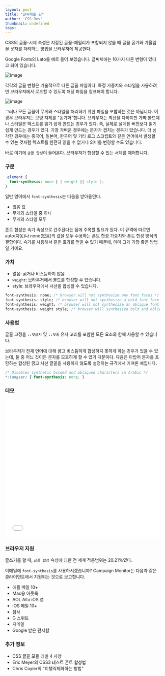```yaml
---
layout: post
title: "글씨체로 된"
author: 'CSS Dev'
thumbnail: undefined
tags: 
---
```



CSS의 글꼴-시제 속성은 지정된 글꼴-패밀리가 포함되지 않을 때 글꼴 굵기와 기울임꼴 문자를 처리하는 방법을 브라우저에 제공한다.

Google Fonts의 Lato를 예로 들어 보겠습니다. 글씨체에는 10가지 다른 변형이 있다고 되어 있습니다.

![image](https://i2.wp.com/css-tricks.com/wp-content/uploads/2020/08/lato-specimen.png?resize=1024%2C854&ssl=1)

각각의 글꼴 변형은 기술적으로 다른 글꼴 파일이다. 특정 가중치와 스타일을 사용하려면 브라우저에서 로드할 수 있도록 해당 파일을 링크해야 합니다.

![image](https://i2.wp.com/css-tricks.com/wp-content/uploads/2020/08/lato-variations-1.jpg?resize=1024%2C140&ssl=1)

그러나 모든 글꼴이 무게와 스타일을 처리하기 위한 파일을 포함하는 것은 아닙니다. 이 경우 브라우저는 모양 자체를 "동기화"합니다. 브라우저는 최선을 다하지만 가짜 볼드체나 스타일은 텍스트를 읽기 쉽게 만드는 경우가 있다. 즉, 실제로 설계된 버전보다 읽기 쉽게 만드는 경우가 있다. 가장 가벼운 경우에는 문자가 겹치는 경우가 있습니다. 더 심각한 경우에는 중국어, 일본어, 한국어 및 기타 로그 스크립트와 같은 언어에서 발생할 수 있는 것처럼 텍스트를 완전히 읽을 수 없거나 의미를 변경할 수도 있습니다.

바로 여기에 `글꼴 합성`이 들어온다. 브라우저가 합성할 수 있는 서체를 제어합니다.

### 구문

```css
.element {
  font-synthesis: none | [ weight || style ];
}
```

일반 영어에서 `font-synthesis`는 다음을 받아들인다.

- 없음 값
- 무게와 스타일 중 하나
- 무게와 스타일 모두

폰트 합성은 속기 속성으로 간주된다는 점에 주목할 필요가 있다. 이 규격에 따르면 auto(자동)나 none(없음)의 값을 모두 수용하는 폰트 합성 가중치와 폰트 합성 방식의 결합이다. 속기를 사용해서 같은 효과를 얻을 수 있기 때문에, 아마 그게 가장 좋은 방법일 거예요.

### 가치

- 없음: 굵거나 비스듬하지 않음
- `weight`: 브라우저에서 볼드를 합성할 수 있습니다.
- style: 브라우저에서 사선을 합성할 수 있습니다.

```css
font-synthesis: none; /* browser will not synthesize any font faces */
font-synthesis: style; /* browser will not synthesize a bold font face */
font-synthesis: weight; /* browser will not synthesize an oblique font face */
font-synthesis: weight style; /* browser will synthesize bold and oblique faces if they are unavailable */
```

### 사용법

글꼴 고정을 `::첫글자` 및 `::첫줄` 유사 고리를 포함한 모든 요소와 함께 사용할 수 있습니다.

브라우저가 전체 언어에 대해 굵고 비스듬하게 합성하지 못하게 하는 경우가 있을 수 있는데, 둘 중 어느 것이든 문자를 모호하게 할 수 있기 때문이다. 다음은 아랍어 문자를 포함하는 합성된 굵고 사선 글꼴을 사용하지 않도록 설정하는 규격에서 가져온 예입니다.

```css
/* Disables synthetic bolded and obliqued characters in Arabic */
*:lang(ar) { font-synthesis: none; }
```

### 데모

<div class="wp-block-cp-codepen-gutenberg-embed-block cp_embed_wrapper resizable" style="height: 450px;"><iframe id="cp_embed_dyMbmmO" src="//codepen.io/anon/embed/dyMbmmO?height=450&amp;theme-id=1&amp;slug-hash=dyMbmmO&amp;default-tab=result" height="450" scrolling="no" frameborder="0" allowfullscreen="" allowpaymentrequest="" name="CodePen Embed dyMbmmO" title="CodePen Embed dyMbmmO" class="cp_embed_iframe" style="width: 100%; overflow: hidden; height: 100%;">CodePen Embed Fallback</iframe><div class="win-size-grip" style="touch-action: none;"></div></div>

### 브라우저 지원

글쓰기를 할 때, `글꼴 합성` 속성에 대한 전 세계 적용범위는 20.21%였다.

이메일에 `font-synthesis`를 사용하시겠습니까? Campaign Monitor는 다음과 같은 클라이언트에서 지원되는 것으로 보고합니다.

- 애플 메일 10+
- Mac용 아웃룩
- AOL Alto iOS 앱
- iOS 메일 10+
- 참새
- G 스위트
- 지메일
- Google 받은 편지함

### 추가 정보

- CSS 글꼴 모듈 레벨 4 사양
- Eric Meyer의 CSS3 테스트 폰트 합성법
- Chris Coyier의 "이탤릭체화하는 방법"